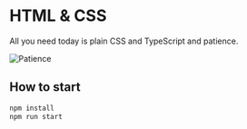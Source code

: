 # HTML & CSS

All you need today is plain CSS and TypeScript and patience.

![Patience](https://media1.giphy.com/media/26DN48mfu3uWJ3J7y/giphy.gif)

## How to start

```bash
npm install
npm run start
```
